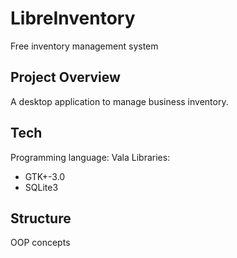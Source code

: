 # LibreInventory

Free inventory management system

## Project Overview

A desktop application to manage business inventory.

## Tech

Programming language: Vala
Libraries:

- GTK+-3.0
- SQLite3

## Structure
OOP concepts
